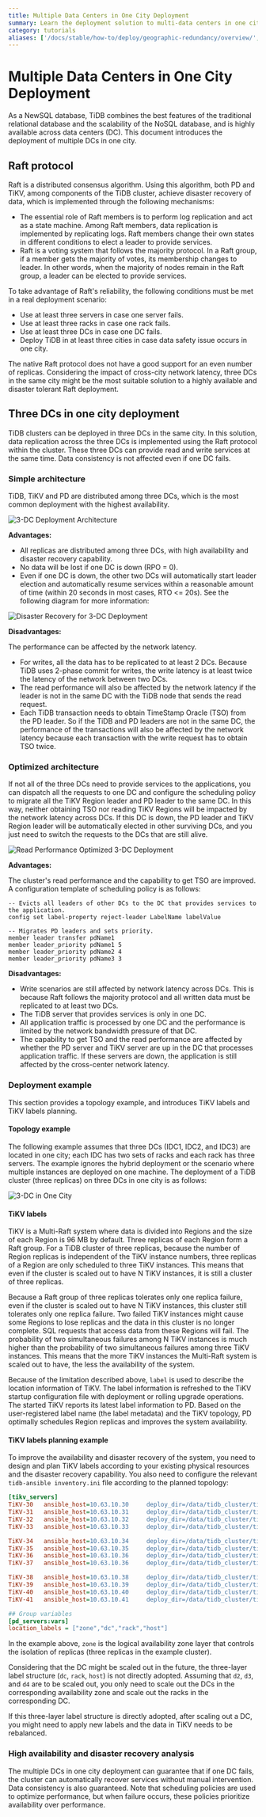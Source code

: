 ```yaml
---
title: Multiple Data Centers in One City Deployment
summary: Learn the deployment solution to multi-data centers in one city.
category: tutorials
aliases: ['/docs/stable/how-to/deploy/geographic-redundancy/overview/','/docs/stable/geo-redundancy-deployment/','/tidb/v4.0/geo-redundancy-deployment']
---
```


# Multiple Data Centers in One City Deployment

As a NewSQL database, TiDB combines the best features of the traditional relational database and the scalability of the NoSQL database, and is highly available across data centers (DC). This document introduces the deployment of multiple DCs in one city.

## Raft protocol

Raft is a distributed consensus algorithm. Using this algorithm, both PD and TiKV, among components of the TiDB cluster, achieve disaster recovery of data, which is implemented through the following mechanisms:

- The essential role of Raft members is to perform log replication and act as a state machine. Among Raft members, data replication is implemented by replicating logs. Raft members change their own states in different conditions to elect a leader to provide services.
- Raft is a voting system that follows the majority protocol. In a Raft group, if a member gets the majority of votes, its membership changes to leader. In other words, when the majority of nodes remain in the Raft group, a leader can be elected to provide services.

To take advantage of Raft's reliability, the following conditions must be met in a real deployment scenario:

- Use at least three servers in case one server fails.
- Use at least three racks in case one rack fails.
- Use at least three DCs in case one DC fails.
- Deploy TiDB in at least three cities in case data safety issue occurs in one city.

The native Raft protocol does not have a good support for an even number of replicas. Considering the impact of cross-city network latency, three DCs in the same city might be the most suitable solution to a highly available and disaster tolerant Raft deployment.

## Three DCs in one city deployment

TiDB clusters can be deployed in three DCs in the same city. In this solution, data replication across the three DCs is implemented using the Raft protocol within the cluster. These three DCs can provide read and write services at the same time. Data consistency is not affected even if one DC fails.

### Simple architecture

TiDB, TiKV and PD are distributed among three DCs, which is the most common deployment with the highest availability.

![3-DC Deployment Architecture](/media/deploy-3dc.png)

**Advantages:**

- All replicas are distributed among three DCs, with high availability and disaster recovery capability.
- No data will be lost if one DC is down (RPO = 0).
- Even if one DC is down, the other two DCs will automatically start leader election and automatically resume services within a reasonable amount of time (within 20 seconds in most cases, RTO <= 20s). See the following diagram for more information:

![Disaster Recovery for 3-DC Deployment](/media/deploy-3dc-dr.png)

**Disadvantages:**

The performance can be affected by the network latency.

- For writes, all the data has to be replicated to at least 2 DCs. Because TiDB uses 2-phase commit for writes, the write latency is at least twice the latency of the network between two DCs.
- The read performance will also be affected by the network latency if the leader is not in the same DC with the TiDB node that sends the read request.
- Each TiDB transaction needs to obtain TimeStamp Oracle (TSO) from the PD leader. So if the TiDB and PD leaders are not in the same DC, the performance of the transactions will also be affected by the network latency because each transaction with the write request has to obtain TSO twice.

### Optimized architecture

If not all of the three DCs need to provide services to the applications, you can dispatch all the requests to one DC and configure the scheduling policy to migrate all the TiKV Region leader and PD leader to the same DC. In this way, neither obtaining TSO nor reading TiKV Regions will be impacted by the network latency across DCs. If this DC is down, the PD leader and TiKV Region leader will be automatically elected in other surviving DCs, and you just need to switch the requests to the DCs that are still alive.

![Read Performance Optimized 3-DC Deployment](/media/deploy-3dc-optimize.png)

**Advantages:**

The cluster's read performance and the capability to get TSO are improved. A configuration template of scheduling policy is as follows:

```shell
-- Evicts all leaders of other DCs to the DC that provides services to the application.
config set label-property reject-leader LabelName labelValue

-- Migrates PD leaders and sets priority.
member leader transfer pdName1
member leader_priority pdName1 5
member leader_priority pdName2 4
member leader_priority pdName3 3
```

**Disadvantages:**

- Write scenarios are still affected by network latency across DCs. This is because Raft follows the majority protocol and all written data must be replicated to at least two DCs.
- The TiDB server that provides services is only in one DC.
- All application traffic is processed by one DC and the performance is limited by the network bandwidth pressure of that DC.
- The capability to get TSO and the read performance are affected by whether the PD server and TiKV server are up in the DC that processes application traffic. If these servers are down, the application is still affected by the cross-center network latency.

### Deployment example

This section provides a topology example, and introduces TiKV labels and TiKV labels planning.

#### Topology example

The following example assumes that three DCs (IDC1, IDC2, and IDC3) are located in one city; each IDC has two sets of racks and each rack has three servers. The example ignores the hybrid deployment or the scenario where multiple instances are deployed on one machine. The deployment of a TiDB cluster (three replicas) on three DCs in one city is as follows:

![3-DC in One City](/media/multi-data-centers-in-one-city-deployment-sample.png)

#### TiKV labels

TiKV is a Multi-Raft system where data is divided into Regions and the size of each Region is 96 MB by default. Three replicas of each Region form a Raft group. For a TiDB cluster of three replicas, because the number of Region replicas is independent of the TiKV instance numbers, three replicas of a Region are only scheduled to three TiKV instances. This means that even if the cluster is scaled out to have N TiKV instances, it is still a cluster of three replicas.

Because a Raft group of three replicas tolerates only one replica failure, even if the cluster is scaled out to have N TiKV instances, this cluster still tolerates only one replica failure. Two failed TiKV instances might cause some Regions to lose replicas and the data in this cluster is no longer complete. SQL requests that access data from these Regions will fail. The probability of two simultaneous failures among N TiKV instances is much higher than the probability of two simultaneous failures among three TiKV instances. This means that the more TiKV instances the Multi-Raft system is scaled out to have, the less the availability of the system.

Because of the limitation described above, `label` is used to describe the location information of TiKV. The label information is refreshed to the TiKV startup configuration file with deployment or rolling upgrade operations. The started TiKV reports its latest label information to PD. Based on the user-registered label name (the label metadata) and the TiKV topology, PD optimally schedules Region replicas and improves the system availability.

#### TiKV labels planning example

To improve the availability and disaster recovery of the system, you need to design and plan TiKV labels according to your existing physical resources and the disaster recovery capability. You also need to configure the relevant `tidb-ansible inventory.ini` file according to the planned topology:

```ini
[tikv_servers]
TiKV-30   ansible_host=10.63.10.30     deploy_dir=/data/tidb_cluster/tikv  tikv_port=20170 tikv_status_port=20180 labels="zone=z1,dc=d1,rack=r1,host=30"
TiKV-31   ansible_host=10.63.10.31     deploy_dir=/data/tidb_cluster/tikv  tikv_port=20170   tikv_status_port=20180 labels="zone=z1,dc=d1,rack=r1,host=31"
TiKV-32   ansible_host=10.63.10.32     deploy_dir=/data/tidb_cluster/tikv  tikv_port=20170   tikv_status_port=20180 labels="zone=z1,dc=d1,rack=r2,host=30"
TiKV-33   ansible_host=10.63.10.33     deploy_dir=/data/tidb_cluster/tikv  tikv_port=20170   tikv_status_port=20180 labels="zone=z1,dc=d1,rack=r2,host=30"

TiKV-34   ansible_host=10.63.10.34     deploy_dir=/data/tidb_cluster/tikv  tikv_port=20170   tikv_status_port=20180 labels="zone=z2,dc=d1,rack=r1,host=34"
TiKV-35   ansible_host=10.63.10.35     deploy_dir=/data/tidb_cluster/tikv  tikv_port=20170   tikv_status_port=20180 labels="zone=z2,dc=d1,rack=r1,host=35"
TiKV-36   ansible_host=10.63.10.36     deploy_dir=/data/tidb_cluster/tikv  tikv_port=20170   tikv_status_port=20180 labels="zone=z2,dc=d1,rack=r2,host=36"
TiKV-37   ansible_host=10.63.10.36     deploy_dir=/data/tidb_cluster/tikv  tikv_port=20170   tikv_status_port=20180 labels="zone=z2,dc=d1,rack=r2,host=37"

TiKV-38   ansible_host=10.63.10.38     deploy_dir=/data/tidb_cluster/tikv  tikv_port=20170   tikv_status_port=20180 labels="zone=z3,dc=d1,rack=r1,host=38"
TiKV-39   ansible_host=10.63.10.39     deploy_dir=/data/tidb_cluster/tikv  tikv_port=20170   tikv_status_port=20180 labels="zone=z3,dc=d1,rack=r1,host=39"
TiKV-40   ansible_host=10.63.10.40     deploy_dir=/data/tidb_cluster/tikv  tikv_port=20170   tikv_status_port=20180 labels="zone=z3,dc=d1,rack=r2,host=40"
TiKV-41   ansible_host=10.63.10.41     deploy_dir=/data/tidb_cluster/tikv  tikv_port=20170   tikv_status_port=20180 labels="zone=z3,dc=d1,rack=r2,host=41"

## Group variables
[pd_servers:vars]
location_labels = ["zone","dc","rack","host"]
```

In the example above, `zone` is the logical availability zone layer that controls the isolation of replicas (three replicas in the example cluster).

Considering that the DC might be scaled out in the future, the three-layer label structure (`dc`, `rack`, `host`) is not directly adopted. Assuming that `d2`, `d3`, and `d4` are to be scaled out, you only need to scale out the DCs in the corresponding availability zone and scale out the racks in the corresponding DC.

If this three-layer label structure is directly adopted, after scaling out a DC, you might need to apply new labels and the data in TiKV needs to be rebalanced.

### High availability and disaster recovery analysis

The multiple DCs in one city deployment can guarantee that if one DC fails, the cluster can automatically recover services without manual intervention. Data consistency is also guaranteed. Note that scheduling policies are used to optimize performance, but when failure occurs, these policies prioritize availability over performance.
